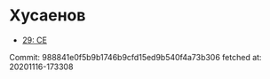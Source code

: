 # Хусаенов
- [29: CE](29.md)

Commit: 988841e0f5b9b1746b9cfd15ed9b540f4a73b306
 fetched at: 20201116-173308
